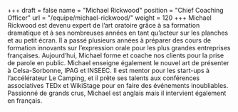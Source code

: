 +++
draft		= false
name		= "Michael Rickwood"
position 	= "Chief Coaching Officer"
url			= "/equipe/michael-rickwood/"
weight		= 120
+++
Michael Rickwood est devenu expert de l’art oratoire grâce à sa formation dramatique et à ses nombreuses années en tant qu’acteur sur les planches et au petit écran. Il a passé plusieurs années à préparer des cours de formation innovants sur l’expression orale pour les plus grandes entreprises françaises. Aujourd’hui, Michael forme et coache nos clients pour la prise de parole en public. Michael enseigne également le nouvel art de présenter à Celsa-Sorbonne, IPAG et INSEEC. Il est mentor pour les start-ups à l’accélérateur Le Camping, et il prête ses talents aux conférences associatives TEDx et WikiStage pour en faire des événements inoubliables. Passionné de grands crus, Michael est anglais mais il intervient également en français.